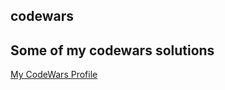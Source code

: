 ## codewars
## Some of my codewars solutions

[ My CodeWars Profile](https://www.codewars.com/users/yuriy8888)